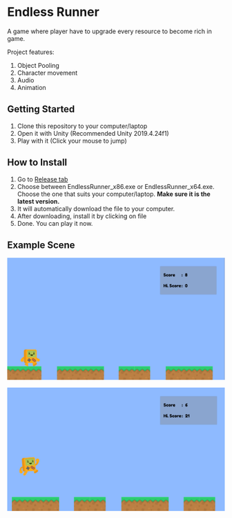 ﻿# Endless Runner

A game where player have to upgrade every resource to become rich in game. 

Project features:
1. Object Pooling
1. Character movement
1. Audio
1. Animation

## Getting Started
1. Clone this repository to your computer/laptop
1. Open it with Unity (Recommended Unity 2019.4.24f1)
1. Play with it (Click your mouse to jump)

## How to Install
1. Go to [Release tab](https://github.com/alfianAH/endless-runner/releases)
1. Choose between EndlessRunner_x86.exe or EndlessRunner_x64.exe. Choose the one that suits your computer/laptop. **Make sure it is the latest version.**
1. It will automatically download the file to your computer.
1. After downloading, install it by clicking on file
1. Done. You can play it now.

## Example Scene

![Example1](images/gameplay1.PNG)

![Example1](images/gameplay2.PNG)